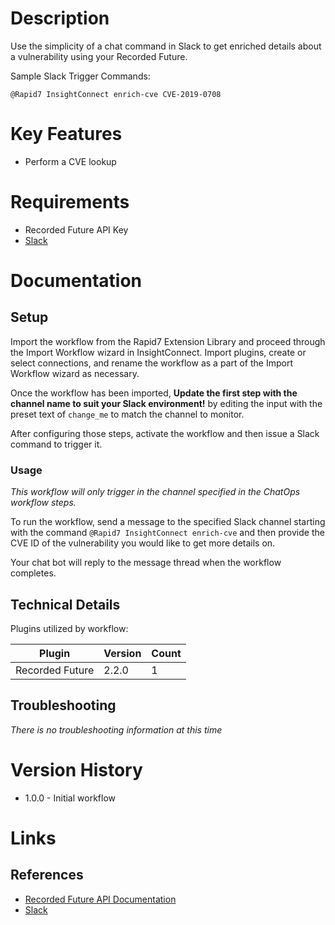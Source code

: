 # Description

Use the simplicity of a chat command in Slack to get enriched details about a vulnerability using your Recorded Future.

Sample Slack Trigger Commands:

`@Rapid7 InsightConnect enrich-cve CVE-2019-0708`

# Key Features

* Perform a CVE lookup

# Requirements

* Recorded Future API Key
* [Slack](https://insightconnect.help.rapid7.com/docs/configure-slack-for-chatops)

# Documentation

## Setup

Import the workflow from the Rapid7 Extension Library and proceed through the Import Workflow wizard in InsightConnect. Import plugins, create or select connections, and rename the workflow as a part of the Import Workflow wizard as necessary.

Once the workflow has been imported, **Update the first step with the channel name to suit your Slack environment!** by editing the input with the preset text of `change_me` to match the channel to monitor.

After configuring those steps, activate the workflow and then issue a Slack command to trigger it. 

### Usage

*This workflow will only trigger in the channel specified in the ChatOps workflow steps.*

To run the workflow, send a message to the specified Slack channel starting with the command `@Rapid7 InsightConnect enrich-cve` and then provide the CVE ID of the vulnerability you would like to get more details on.

Your chat bot will reply to the message thread when the workflow completes.

## Technical Details

Plugins utilized by workflow:

|Plugin|Version|Count|
|----|----|--------|
|Recorded Future|2.2.0|1|

## Troubleshooting

_There is no troubleshooting information at this time_

# Version History

* 1.0.0 - Initial workflow

# Links

## References

* [Recorded Future API Documentation](https://support.recordedfuture.com/hc/en-us/categories/115000803507-Raw-API)
* [Slack](https://slack.com)
